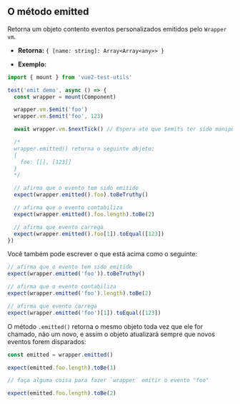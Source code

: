 ## O método emitted

Retorna um objeto contento eventos personalizados emitidos pelo `Wrapper` `vm`.

- **Retorna:** `{ [name: string]: Array<Array<any>> }`

- **Exemplo:**

```js
import { mount } from 'vue2-test-utils'

test('emit demo', async () => {
  const wrapper = mount(Component)

  wrapper.vm.$emit('foo')
  wrapper.vm.$emit('foo', 123)

  await wrapper.vm.$nextTick() // Espera até que $emits ter sido manipulado

  /*
  wrapper.emitted() retorna o seguinte objeto:
  {
    foo: [[], [123]]
  }
  */

  // afirma que o evento tem sido emitido
  expect(wrapper.emitted().foo).toBeTruthy()

  // afirma que o evento contabiliza
  expect(wrapper.emitted().foo.length).toBe(2)

  // afirma que evento carrega
  expect(wrapper.emitted().foo[1]).toEqual([123])
})
```

Você também pode escrever o que está acima como o seguinte:

```js
// afirma que o evento tem sido emitido
expect(wrapper.emitted('foo')).toBeTruthy()

// afirma que o evento contabiliza
expect(wrapper.emitted('foo').length).toBe(2)

// afirma que evento carrega
expect(wrapper.emitted('foo')[1]).toEqual([123])
```

O método `.emitted()` retorna o mesmo objeto toda vez que ele for chamado, não um novo, e assim o objeto atualizará sempre que novos eventos forem disparados:

```js
const emitted = wrapper.emitted()

expect(emitted.foo.length).toBe(1)

// faça alguma coisa para fazer `wrapper` emitir o evento "foo"

expect(emitted.foo.length).toBe(2)
```
